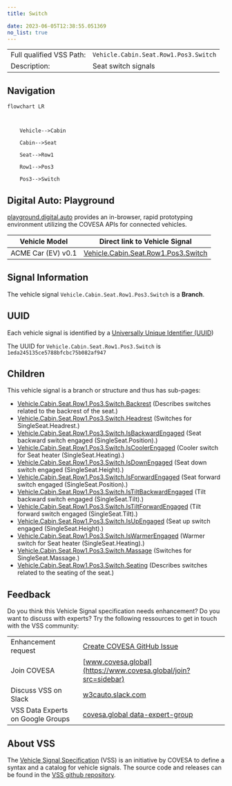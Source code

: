```yaml
---
title: Switch

date: 2023-06-05T12:38:55.051369
no_list: true
---
```



| | |
|---|---|
| Full qualified VSS Path: | `Vehicle.Cabin.Seat.Row1.Pos3.Switch` |
| Description: | Seat switch signals |

## Navigation

```mermaid
flowchart LR



    Vehicle-->Cabin

    Cabin-->Seat

    Seat-->Row1

    Row1-->Pos3

    Pos3-->Switch

```


## Digital Auto: Playground

[playground.digital.auto](http://digital.auto) provides an in-browser, rapid prototyping environment utilizing the COVESA APIs for connected vehicles. 

| Vehicle Model | Direct link to Vehicle Signal |
|---|---|
| ACME Car (EV) v0.1 | [Vehicle.Cabin.Seat.Row1.Pos3.Switch](https://digitalauto.netlify.app/model/STLWzk1WyqVVLbfymb4f/cvi/list/Vehicle.Cabin.Seat.Row1.Pos3.Switch/) |


## Signal Information




The vehicle signal `Vehicle.Cabin.Seat.Row1.Pos3.Switch` is a **Branch**.





## UUID

Each vehicle signal is identified by a [Universally Unique Identifier (UUID](https://en.wikipedia.org/wiki/Universally_unique_identifier))

The UUID for `Vehicle.Cabin.Seat.Row1.Pos3.Switch` is `1eda245135ce5788bfcbc75b082af947`

## Children

This vehicle signal is a branch or structure and thus has sub-pages:

- [Vehicle.Cabin.Seat.Row1.Pos3.Switch.Backrest](backrest/) (Describes switches related to the backrest of the seat.)
- [Vehicle.Cabin.Seat.Row1.Pos3.Switch.Headrest](headrest/) (Switches for SingleSeat.Headrest.)
- [Vehicle.Cabin.Seat.Row1.Pos3.Switch.IsBackwardEngaged](isbackwardengaged/) (Seat backward switch engaged (SingleSeat.Position).)
- [Vehicle.Cabin.Seat.Row1.Pos3.Switch.IsCoolerEngaged](iscoolerengaged/) (Cooler switch for Seat heater (SingleSeat.Heating).)
- [Vehicle.Cabin.Seat.Row1.Pos3.Switch.IsDownEngaged](isdownengaged/) (Seat down switch engaged (SingleSeat.Height).)
- [Vehicle.Cabin.Seat.Row1.Pos3.Switch.IsForwardEngaged](isforwardengaged/) (Seat forward switch engaged (SingleSeat.Position).)
- [Vehicle.Cabin.Seat.Row1.Pos3.Switch.IsTiltBackwardEngaged](istiltbackwardengaged/) (Tilt backward switch engaged (SingleSeat.Tilt).)
- [Vehicle.Cabin.Seat.Row1.Pos3.Switch.IsTiltForwardEngaged](istiltforwardengaged/) (Tilt forward switch engaged (SingleSeat.Tilt).)
- [Vehicle.Cabin.Seat.Row1.Pos3.Switch.IsUpEngaged](isupengaged/) (Seat up switch engaged (SingleSeat.Height).)
- [Vehicle.Cabin.Seat.Row1.Pos3.Switch.IsWarmerEngaged](iswarmerengaged/) (Warmer switch for Seat heater (SingleSeat.Heating).)
- [Vehicle.Cabin.Seat.Row1.Pos3.Switch.Massage](massage/) (Switches for SingleSeat.Massage.)
- [Vehicle.Cabin.Seat.Row1.Pos3.Switch.Seating](seating/) (Describes switches related to the seating of the seat.)


## Feedback

Do you think this Vehicle Signal specification needs enhancement? Do you want to discuss with experts? Try the following ressources to get in touch with the VSS community:

| | |
|---|---|
| Enhancement request | [Create COVESA GitHub Issue](https://github.com/COVESA/vehicle_signal_specification/issues/new?body=Please+describe+your+feedback&title=Signal+feedback+Vehicle.Cabin.Seat.Row1.Pos3.Switch) |
| Join COVESA | [www.covesa.global](https://www.covesa.global/join?src=sidebar) |
| Discuss VSS on Slack | [w3cauto.slack.com](http://w3cauto.slack.com/) |
| VSS Data Experts on Google Groups | [covesa.global data-expert-group](https://groups.google.com/a/covesa.global/g/data-expert-group) |

## About VSS

The [Vehicle Signal Specification](https://covesa.github.io/vehicle_signal_specification/) (VSS)
is an initiative by COVESA to define a syntax and a catalog for vehicle signals.
The source code and releases can be found in the [VSS github repository](https://github.com/COVESA/vehicle_signal_specification).

